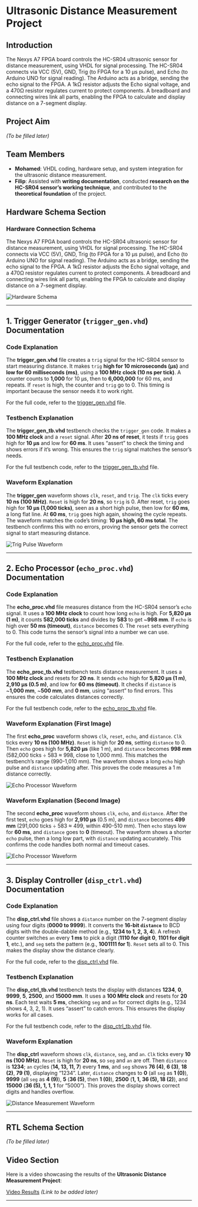# **Ultrasonic Distance Measurement Project**

## **Introduction**
The Nexys A7 FPGA board controls the HC-SR04 ultrasonic sensor for distance measurement, using VHDL for signal processing. The HC-SR04 connects via VCC (5V), GND, Trig (to FPGA for a 10 µs pulse), and Echo (to Arduino UNO for signal reading). The Arduino acts as a bridge, sending the echo signal to the FPGA. A 1kΩ resistor adjusts the Echo signal voltage, and a 470Ω resistor regulates current to protect components. A breadboard and connecting wires link all parts, enabling the FPGA to calculate and display distance on a 7-segment display.
## **Project Aim**
*(To be filled later)*

## **Team Members**
- **Mohamed**: VHDL coding, hardware setup, and system integration for the ultrasonic distance measurement.  
- **Filip**: Assisted with **writing documentation**, conducted **research on the HC-SR04 sensor’s working technique**, and contributed to the **theoretical foundation** of the project.


## **Hardware Schema Section**
### **Hardware Connection Schema**
The Nexys A7 FPGA board controls the HC-SR04 ultrasonic sensor for distance measurement, using VHDL for signal processing. The HC-SR04 connects via VCC (5V), GND, Trig (to FPGA for a 10 µs pulse), and Echo (to Arduino UNO for signal reading). The Arduino acts as a bridge, sending the echo signal to the FPGA. A 1kΩ resistor adjusts the Echo signal voltage, and a 470Ω resistor regulates current to protect components. A breadboard and connecting wires link all parts, enabling the FPGA to calculate and display distance on a 7-segment display.

![Hardware Schema](https://github.com/Mohamedt4r29/Ultrasound-HS-SR04/blob/main/Ultrasonic-Distance-Measurement/schematics/Hardware%20Connection%20Schema.jpg)

---


## **1. Trigger Generator (`trigger_gen.vhd`) Documentation**

### **Code Explanation**
The **trigger_gen.vhd** file creates a `trig` signal for the HC-SR04 sensor to start measuring distance. It makes `trig` **high for 10 microseconds (µs)** and **low for 60 milliseconds (ms)**, using a **100 MHz clock (10 ns per tick)**. A counter counts to **1,000** for 10 µs, then to **6,000,000** for 60 ms, and repeats. If `reset` is high, the counter and `trig` go to 0. This timing is important because the sensor needs it to work right.

For the full code, refer to the [trigger_gen.vhd](https://github.com/Mohamedt4r29/Ultrasound-HS-SR04/blob/main/Ultrasonic-Distance-Measurement/src/trigger_gen.vhd) file.

### **Testbench Explanation**
The **trigger_gen_tb.vhd** testbench checks the `trigger_gen` code. It makes a **100 MHz clock** and a `reset` signal. After **20 ns of reset**, it tests if `trig` goes high for **10 µs** and low for **60 ms**. It uses “assert” to check the timing and shows errors if it’s wrong. This ensures the `trig` signal matches the sensor’s needs.

For the full testbench code, refer to the [trigger_gen_tb.vhd](https://github.com/Mohamedt4r29/Ultrasound-HS-SR04/blob/main/Ultrasonic-Distance-Measurement/testbenches/tb_trigger_gen.vhd) file.

### **Waveform Explanation**
The **trigger_gen** waveform shows `clk`, `reset`, and `trig`. The `clk` ticks every **10 ns (100 MHz)**. `Reset` is high for **20 ns**, so `trig` is 0. After reset, `trig` goes high for **10 µs (1,000 ticks)**, seen as a short high pulse, then low for **60 ms**, a long flat line. At **60 ms**, `trig` goes high again, showing the cycle repeats. The waveform matches the code’s timing: **10 µs high, 60 ms total**. The testbench confirms this with no errors, proving the sensor gets the correct signal to start measuring distance.

![Trig Pulse Waveform](https://github.com/Mohamedt4r29/Ultrasound-HS-SR04/blob/main/Ultrasonic-Distance-Measurement/Waveform%20Screenshot/Trig%20pulse%20screenshot.png)

---

## **2. Echo Processor (`echo_proc.vhd`) Documentation**

### **Code Explanation**
The **echo_proc.vhd** file measures distance from the HC-SR04 sensor’s `echo` signal. It uses a **100 MHz clock** to count how long `echo` is high. For **5,820 µs (1 m)**, it counts **582,000 ticks** and divides by **583** to get ~**998 mm**. If `echo` is high over **50 ms (timeout)**, `distance` becomes 0. The `reset` sets everything to 0. This code turns the sensor’s signal into a number we can use.

For the full code, refer to the [echo_proc.vhd](https://github.com/Mohamedt4r29/Ultrasound-HS-SR04/blob/main/Ultrasonic-Distance-Measurement/src/echo_proc.vhd) file.

### **Testbench Explanation**
The **echo_proc_tb.vhd** testbench tests distance measurement. It uses a **100 MHz clock** and resets for **20 ns**. It sends `echo` high for **5,820 µs (1 m)**, **2,910 µs (0.5 m)**, and low for **60 ms (timeout)**. It checks if `distance` is ~**1,000 mm**, ~**500 mm**, and **0 mm**, using “assert” to find errors. This ensures the code calculates distances correctly.

For the full testbench code, refer to the [echo_proc_tb.vhd](https://github.com/Mohamedt4r29/Ultrasound-HS-SR04/blob/main/Ultrasonic-Distance-Measurement/testbenches/tb_echo_proc.vhd) file.

### **Waveform Explanation (First Image)**
The first **echo_proc** waveform shows `clk`, `reset`, `echo`, and `distance`. `Clk` ticks every **10 ns (100 MHz)**. `Reset` is high for **20 ns**, setting `distance` to 0. Then `echo` goes high for **5,820 µs** (like 1 m), and `distance` becomes **998 mm** (582,000 ticks ÷ 583 ≈ 998, close to 1,000 mm). This matches the testbench’s range (990-1,010 mm). The waveform shows a long `echo` high pulse and `distance` updating after. This proves the code measures a 1 m distance correctly.

![Echo Processor Waveform](https://github.com/Mohamedt4r29/Ultrasound-HS-SR04/blob/main/Ultrasonic-Distance-Measurement/Waveform%20Screenshot/Echo%20screenshot.png)

### **Waveform Explanation (Second Image)**
The second **echo_proc** waveform shows `clk`, `echo`, and `distance`. After the first test, `echo` goes high for **2,910 µs** (0.5 m), and `distance` becomes **499 mm** (291,000 ticks ÷ 583 ≈ 499, within 490-510 mm). Then `echo` stays low for **60 ms**, and `distance` goes to **0** (timeout). The waveform shows a shorter `echo` pulse, then a long low part, with `distance` updating accurately. This confirms the code handles both normal and timeout cases.

![Echo Processor Waveform](https://github.com/Mohamedt4r29/Ultrasound-HS-SR04/blob/main/Ultrasonic-Distance-Measurement/Waveform%20Screenshot/Echo%20screenshot.png)

---

## **3. Display Controller (`disp_ctrl.vhd`) Documentation**

### **Code Explanation**
The **disp_ctrl.vhd** file shows a `distance` number on the 7-segment display using four digits (**0000 to 9999**). It converts the **16-bit `distance`** to BCD digits with the double-dabble method (e.g., **1234 to 1, 2, 3, 4**). A refresh counter switches `an` every **1 ms** to pick a digit (**1110 for digit 0**, **1101 for digit 1**, etc.), and `seg` sets the pattern (e.g., **1001111 for 1**). `Reset` sets all to 0. This makes the display show the distance clearly.

For the full code, refer to the [disp_ctrl.vhd](https://github.com/Mohamedt4r29/Ultrasound-HS-SR04/blob/main/Ultrasonic-Distance-Measurement/src/disp_ctrl.vhd) file.

### **Testbench Explanation**
The **disp_ctrl_tb.vhd** testbench tests the display with distances **1234**, **0**, **9999**, **5**, **2500**, and **15000 mm**. It uses a **100 MHz clock** and resets for **20 ns**. Each test waits **5 ms**, checking `seg` and `an` for correct digits (e.g., 1234 shows 4, 3, 2, 1). It uses “assert” to catch errors. This ensures the display works for all cases.

For the full testbench code, refer to the [disp_ctrl_tb.vhd](https://github.com/Mohamedt4r29/Ultrasound-HS-SR04/blob/main/Ultrasonic-Distance-Measurement/testbenches/tb_disp_ctrl.vhd) file.

### **Waveform Explanation**
The **disp_ctrl** waveform shows `clk`, `distance`, `seg`, and `an`. `Clk` ticks every **10 ns (100 MHz)**. `Reset` is high for **20 ns**, so `seg` and `an` are off. Then `distance` is **1234**; `an` cycles (**14, 13, 11, 7**) every **1 ms**, and `seg` shows **76 (4)**, **6 (3)**, **18 (2)**, **79 (1)**, displaying “1234”. Later, `distance` changes to **0** (all `seg` as **1 (0)**), **9999** (all `seg` as **4 (9)**), **5** (**36 (5)**, then **1 (0)**), **2500** (**1, 1, 36 (5), 18 (2)**), and **15000** (**36 (5), 1, 1, 1** for “5000”). This proves the display shows correct digits and handles overflow.

![Distance Measurement Waveform](https://github.com/Mohamedt4r29/Ultrasound-HS-SR04/blob/main/Ultrasonic-Distance-Measurement/Waveform%20Screenshot/distance_screenshot.png)

---

## **RTL Schema Section**
*(To be filled later)*

## **Video Section**
Here is a video showcasing the results of the **Ultrasonic Distance Measurement Project**:

[Video Results](#) *(Link to be added later)*

---
